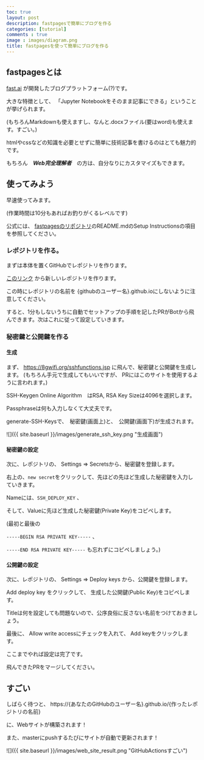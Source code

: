 ```yaml
---
toc: true
layout: post
description: fastpagesで簡単にブログを作る
categories: [tutorial]
comments : true
image : images/diagram.png
title: fastpagesを使って簡単にブログを作る
---
```







## fastpagesとは

[fast.ai](fast.ai) が開発したブログプラットフォーム(?)です。

大きな特徴として、 「Jupyter Notebookをそのまま記事にできる」ということが挙げられます。

(もちろんMarkdownも使えますし、なんと.docxファイル(要はword)も使えます。すごい。)

htmlやcssなどの知識を必要とせずに簡単に技術記事を書けるのはとても魅力的です。

もちろん　**_Web完全理解者_**　の方は、自分なりにカスタマイズもできます。

## 使ってみよう
早速使ってみます。

(作業時間は10分もあればお釣りがくるレベルです)

公式には、
[fastpagesのリポジトリ](https://github.com/fastai/fastpages)のREADME.mdのSetup Instructionsの項目を参照してください。

### レポジトリを作る。

まずは本体を置くGitHubでレポジトリを作ります。

[このリンク](https://github.com/fastai/fastpages/generate) から新しいレポジトリを作ります。

この時にレポジトリの名前を {githubのユーザー名}.github.ioにしないように注意してください。


すると、1分もしないうちに自動でセットアップの手順を記したPRがBotから飛んできます。次はこれに従って設定していきます。


### 秘密鍵と公開鍵を作る




#### 生成
まず、 https://8gwifi.org/sshfunctions.jsp に飛んで、秘密鍵と公開鍵を生成します。
(もちろん手元で生成してもいいですが、 PRにはこのサイトを使用するように言われます。)

SSH-Keygen Online Algorithm　はRSA, RSA Key Sizeは4096を選択します。

Passphraseは何も入力しなくて大丈夫です。

generate-SSH-Keysで、　秘密鍵(画面上)と、　公開鍵(画面下)が生成されます。


![]({{ site.baseurl }}/images/generate_ssh_key.png "生成画面")


#### 秘密鍵の設定

次に、レポジトリの、
Settings => Secretsから、秘密鍵を登録します。

右上の、```new secret```をクリックして、先ほどの先ほど生成した秘密鍵を入力していきます。


Nameには、```SSH_DEPLOY_KEY``` 、

そして、Valueに先ほど生成した秘密鍵(Private Key)をコピペします。

(最初と最後の

```-----BEGIN RSA PRIVATE KEY-----```
、

```-----END RSA PRIVATE KEY-----``` 
も忘れずにコピペしましょう。)


#### 公開鍵の設定


次に、レポジトリの、
Settings => Deploy keys から、公開鍵を登録します。

Add deploy key をクリックして、 生成した公開鍵(Public Key)をコピペします。

Titleは何を設定しても問題ないので、公序良俗に反さない名前をつけておきましょう。

最後に、 Allow write accessにチェックを入れて、 Add keyをクリックします。


ここまでやれば設定は完了です。

飛んできたPRをマージしてください。


## すごい


しばらく待つと、
https://{あなたのGitHubのユーザー名}.github.io/{作ったレポジトリの名前}

に、Webサイトが構築されます！

また、masterにpushするたびにサイトが自動で更新されます！

![]({{ site.baseurl }}/images/web_site_result.png "GitHubActionsすごい")









